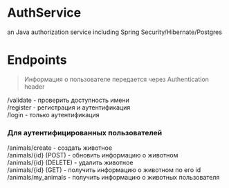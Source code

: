 # AuthService
an Java authorization service including Spring Security/Hibernate/Postgres

# Endpoints
> Информация о пользователе передается через Authentication header

/validate - проверить доступность имени\
/register - регистрация и аутентификация\
/login - только аутентификация
### Для аутентифицированных пользователей
/animals/create - создать животное\
/animals/{id} (POST) - обновить информацию о животном\
/animals/{id} (DELETE) - удалить животное\
/animals/{id} (GET) - получить информацию о животном по его id\
/animals/my_animals - получить информацию о животных пользователя
